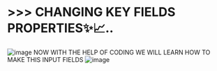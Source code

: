 # >>> CHANGING KEY FIELDS PROPERTIES✨📈..

![image](https://github.com/bhuvabhavik/Module-Pool-Programming/assets/49744703/4681617a-fd0c-4c34-9819-afa890e290fc)
NOW WITH THE HELP OF CODING WE WILL LEARN HOW TO MAKE THIS INPUT FIELDS 
![image](https://github.com/bhuvabhavik/Module-Pool-Programming/assets/49744703/44a06615-fa7c-4c98-b777-5456c97ef0a6)
